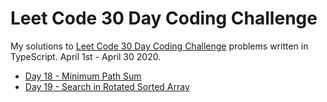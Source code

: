 # Leet Code 30 Day Coding Challenge

My solutions to [Leet Code 30 Day Coding Challenge](https://leetcode.com/explore/challenge/card/30-day-leetcoding-challenge) problems written in TypeScript. April 1st - April 30 2020.

- [Day 18 - Minimum Path Sum](https://github.com/kutyepov/LeetCode30DayCodingChallenge/blob/master/src/day18/README.md)
- [Day 19 - Search in Rotated Sorted Array](https://github.com/kutyepov/LeetCode30DayCodingChallenge/blob/master/src/day19/README.md)
